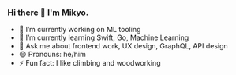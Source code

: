 ### Hi there 👋 I'm Mikyo.

- 🔭 I’m currently working on ML tooling
- 🌱 I’m currently learning Swift, Go, Machine Learning
- 💬 Ask me about frontend work, UX design, GraphQL, API design
- 😄 Pronouns: he/him
- ⚡ Fun fact: I like climbing and woodworking
